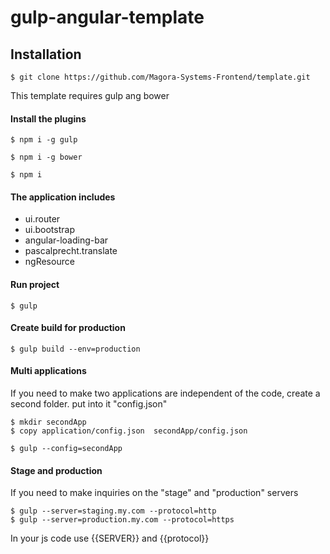 # gulp-angular-template

## Installation

    $ git clone https://github.com/Magora-Systems-Frontend/template.git

This template requires gulp ang bower

#### Install the plugins

    $ npm i -g gulp

    $ npm i -g bower 
    
    $ npm i
    

#### The application includes

* ui.router
* ui.bootstrap
* angular-loading-bar
* pascalprecht.translate
* ngResource

#### Run project

    $ gulp
    
#### Create build for production

    $ gulp build --env=production
    
    
#### Multi applications
If you need to make two applications are independent of the code, create a second folder. put into it "config.json"

    $ mkdir secondApp 
    $ copy application/config.json  secondApp/config.json
    
    $ gulp --config=secondApp
    
    
#### Stage and production 
If you need to make inquiries on the "stage" and "production" servers

    $ gulp --server=staging.my.com --protocol=http
    $ gulp --server=production.my.com --protocol=https
    
In your js code use {{SERVER}} and {{protocol}}
    
